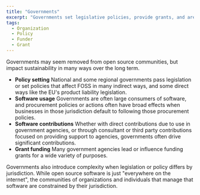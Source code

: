 ```yaml
---
title: "Governments"
excerpt: "Governments set legislative policies, provide grants, and are often major software users."
tags:
  - Organization
  - Policy
  - Funder
  - Grant
---
```


Governments may seem removed from open source communities, but impact sustainability in many ways over the long term.

- **Policy setting** National and some regional governments pass legislation or set policies that affect FOSS in many indirect ways, and some direct ways like the EU's product liability legislation.
- **Software usage** Governments are often large consumers of software, and procurement policies or actions often have broad effects when businesses in those jurisdiction default to following those procurement policies.
- **Software contributions** Whether with direct contributions due to use in government agencies, or through consultant or third party contributions focused on providing support to agencies, governments often drive significant contributions.
- **Grant funding** Many government agencies lead or influence funding grants for a wide variety of purposes.

Governments also introduce complexity when legislation or policy differs by jurisdiction.  While open source software is just "everywhere on the internet", the communities of organizations and individuals that manage that software are constrained by their jurisdiction.